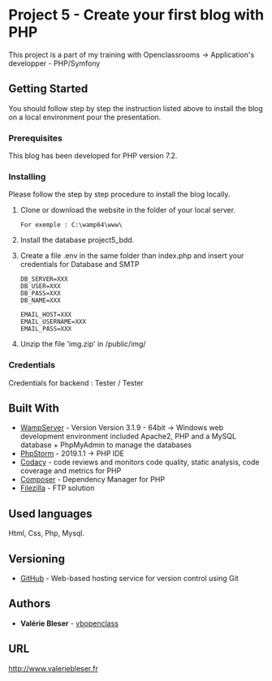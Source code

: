 # Project 5 - Create your first blog with PHP

This project is a part of my training with Openclassrooms -> Application's developper - PHP/Symfony

## Getting Started

You should follow step by step the instruction listed above  to install the blog on a local environment pour the presentation. 

### Prerequisites

This blog has been developed for PHP version 7.2.

### Installing

Please follow the step by step procedure to install the blog locally. 

1. Clone or download the website in the folder of your local server.
    ```
    For exemple : C:\wamp64\www\
    ```
2. Install the database project5_bdd.

3. Create a file .env in the same folder than index.php and insert your credentials for Database and SMTP
    ```
    DB_SERVER=XXX
    DB_USER=XXX
    DB_PASS=XXX
    DB_NAME=XXX
    
    EMAIL_HOST=XXX
    EMAIL_USERNAME=XXX
    EMAIL_PASS=XXX
    ```
4. Unzip the file 'img.zip' in /public/img/

### Credentials

Credentials for backend : Tester / Tester

## Built With

  * [WampServer](http://www.wampserver.com/) - Version Version 3.1.9 - 64bit -> Windows web development environment included Apache2, PHP and a MySQL database + PhpMyAdmin to manage the databases
  * [PhpStorm](https://www.jetbrains.com/phpstorm/) - 2019.1.1 -> PHP IDE
  * [Codacy](https://www.codacy.com) - code reviews and monitors code quality, static analysis, code coverage and metrics for PHP
  * [Composer](https://getcomposer.org/) - Dependency Manager for PHP
  * [Filezilla](https://filezilla-project.org/) - FTP solution
  

## Used languages

Html, Css, Php, Mysql.

## Versioning

  * [GitHub](https://github.com/vbopenclass/Project5) - Web-based hosting service for version control using Git

## Authors

  * **Valérie Bleser**  - [vbopenclass](https://github.com/vbopenclass)
  
## URL

http://www.valeriebleser.fr